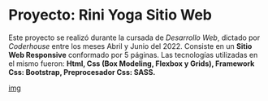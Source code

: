 # Proyecto: Rini Yoga Sitio Web

Este proyecto se realizó durante la cursada de *Desarrollo Web*, dictado por *Coderhouse* entre los meses Abril y Junio del 2022.
Consiste en un **Sitio Web Responsive** conformado por 5 páginas.
Las tecnologías utilizadas en el mismo fueron: **Html, Css (Box Modeling, Flexbox y Grids), Framework Css: Bootstrap, Preprocesador Css: SASS.**

[img](https://https://alesouz4.github.io/riniyoga/)
